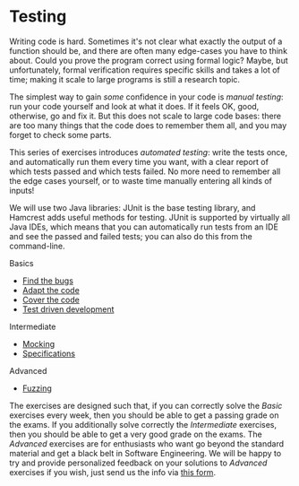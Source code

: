 Testing
=======

Writing code is hard. Sometimes it's not clear what exactly the output of a function should be, and there are often many edge-cases you have to think about. Could you prove the program correct using formal logic? Maybe, but unfortunately, formal verification requires specific skills and takes a lot of time; making it scale to large programs is still a research topic.

The simplest way to gain _some_ confidence in your code is _manual testing_: run your code yourself and look at what it does. If it feels OK, good, otherwise, go and fix it. But this does not scale to large code bases: there are too many things that the code does to remember them all, and you may forget to check some parts.

This series of exercises introduces _automated testing_: write the tests once, and automatically run them every time you want, with a clear report of which tests passed and which tests failed. No more need to remember all the edge cases yourself, or to waste time manually entering all kinds of inputs!

We will use two Java libraries: JUnit is the base testing library, and Hamcrest adds useful methods for testing. JUnit is supported by virtually all Java IDEs, which means that you can automatically run tests from an IDE and see the passed and failed tests; you can also do this from the command-line.

Basics
- [Find the bugs](find-the-bugs)
- [Adapt the code](adapt-the-code)
- [Cover the code](cover-the-code)
- [Test driven development](test-driven-development)

Intermediate
- [Mocking](mocking.md)
- [Specifications](specifications.md)

Advanced
- [Fuzzing](fuzzing.md)


The exercises are designed such that, if you can correctly solve the _Basic_ exercises every week, then you should be able to get a passing grade on the exams. If you additionally solve correctly the _Intermediate_ exercises, then you should be able to get a very good grade on the exams. The _Advanced_ exercises are for enthusiasts who want go beyond the standard material and get a black belt in Software Engineering.  We will be happy to try and provide personalized feedback on your solutions to _Advanced_ exercises if you wish, just send us the info via [this form](https://docs.google.com/forms/d/e/1FAIpQLSem_4qm_rf22V5--EUrh252_JKcBqoHF1Z67exwPz3tPdOjiQ/viewform).
